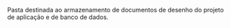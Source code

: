Pasta destinada ao armazenamento de documentos de desenho do projeto de aplicação e de banco de dados.
